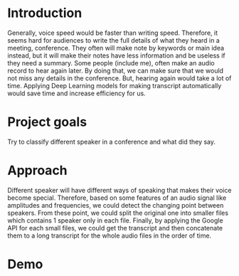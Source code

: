 # Introduction
Generally, voice speed would be faster than writing speed. Therefore, it seems hard for audiences to write the full details of what they heard in a meeting, conference. They often will make note by keywords or main idea instead, but it will make their notes have less information and be useless if they need a summary. Some people (include me), often make an audio record to hear again later. By doing that, we can make sure that we would not miss any details in the conference. But, hearing again would take a lot of time. Applying Deep Learning models for making transcript automatically would save time and increase efficiency for us.

# Project goals
Try to classify different speaker in a conference and what did they say.

# Approach
Different speaker will have different ways of speaking that makes their voice become special. Therefore, based on some features of an audio signal like amplitudes and frequencies, we could detect the changing point between speakers. From these point, we could split the original one into smaller files which contains 1 speaker only in each file. Finally, by applying the Google API for each small files, we could get the transcript and then concatenate them to a long transcript for the whole audio files in the order of time.

# Demo

